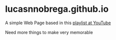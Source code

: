 # lucasnnobrega.github.io

A simple Web Page based in this [playlist at YouTube](https://www.youtube.com/playlist?list=PLsIkqR8inizt8SpD6utVTPhy8gFQzQNug)

Need more things to make very memorable
